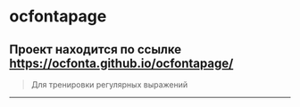 # ocfontapage
## Проект находится по ссылке <https://ocfonta.github.io/ocfontapage/>
> Для тренировки регулярных выражений
> 
***
